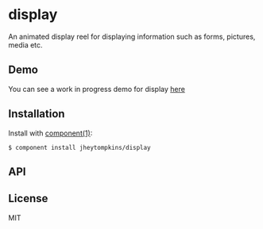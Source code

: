 # display

  An animated display reel for displaying information such as forms, pictures, media etc.
  
## Demo
  You can see a work in progress demo for display [here](http://jsfiddle.net/LJfkS/2/)

## Installation

  Install with [component(1)](http://component.io):

    $ component install jheytompkins/display

## API



## License

  MIT
